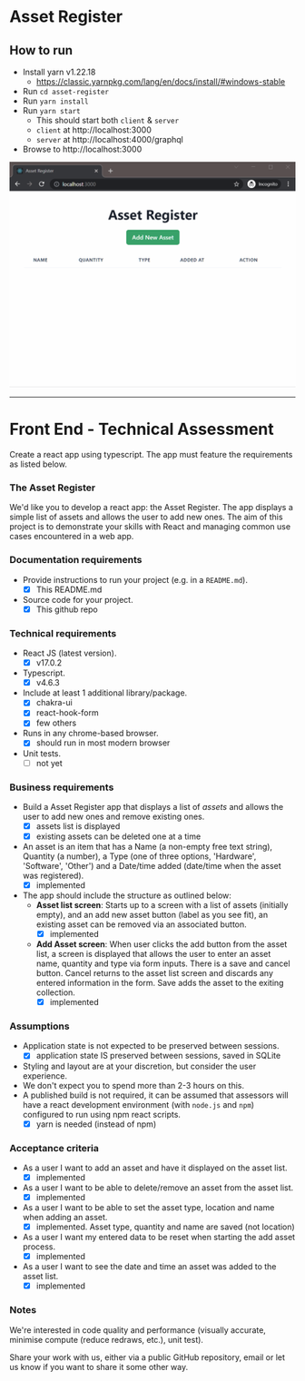 # Asset Register

## How to run
* Install yarn v1.22.18
  * https://classic.yarnpkg.com/lang/en/docs/install/#windows-stable
* Run `cd asset-register`
* Run `yarn install`
* Run `yarn start`
  * This should start both `client` & `server`
  * `client` at http://localhost:3000
  * `server` at http://localhost:4000/graphql
* Browse to http://localhost:3000

![asset-register.gif](asset-register.gif)

---
# Front End - Technical Assessment

Create a react app using typescript. The app must feature the requirements as listed below.

### The Asset Register

We'd like you to develop a react app: the Asset Register. The app displays a simple list of assets and allows the user to add new ones. The aim of this project is to demonstrate your skills with React and managing common use cases encountered in a web app.

### Documentation requirements

- Provide instructions to run your project (e.g. in a `README.md`).
  - [x] This README.md
- Source code for your project.
  - [x] This github repo
    
### Technical requirements

- React JS (latest version).
  - [x] v17.0.2
- Typescript.
  - [x] v4.6.3
- Include at least 1 additional library/package.
  - [x] chakra-ui
  - [x] react-hook-form
  - [x] few others
- Runs in any chrome-based browser.
  - [x] should run in most modern browser
- Unit tests.
  - [ ] not yet

### Business requirements

- Build a Asset Register app that displays a list of _assets_ and allows the user to add new ones and remove existing ones.
  - [x] assets list is displayed
  - [x] existing assets can be deleted one at a time
- An asset is an item that has a Name (a non-empty free text string), Quantity (a number), a Type (one of three options, 'Hardware', 'Software', 'Other') and a Date/time added (date/time when the asset was registered).
  - [x] implemented
- The app should include the structure as outlined below:
  - **Asset list screen**: Starts up to a screen with a list of assets (initially empty), and an add new asset button (label as you see fit), an existing asset can be removed via an associated button.
    - [x] implemented

  - **Add Asset screen**: When user clicks the add button from the asset list, a screen is displayed that allows the user to enter an asset name, quantity and type via form inputs. There is a save and cancel button. Cancel returns to the asset list screen and discards any entered information in the form. Save adds the asset to the exiting collection.
    - [x] implemented

### Assumptions

- Application state is not expected to be preserved between sessions.
  - [x] application state IS preserved between sessions, saved in SQLite
- Styling and layout are at your discretion, but consider the user experience.
- We don't expect you to spend more than 2-3 hours on this.
- A published build is not required, it can be assumed that assessors will have a react development environment (with `node.js` and `npm`) configured to run using npm react scripts.
  - [x] yarn is needed (instead of npm)

### Acceptance criteria

- As a user I want to add an asset and have it displayed on the asset list.
  - [x] implemented
- As a user I want to be able to delete/remove an asset from the asset list.
  - [x] implemented
- As a user I want to be able to set the asset type, location and name when adding an asset.
  - [x] implemented. Asset type, quantity and name are saved (not location)
- As a user I want my entered data to be reset when starting the add asset process.
  - [x] implemented
- As a user I want to see the date and time an asset was added to the asset list.
  - [x] implemented

### Notes

We're interested in code quality and performance (visually accurate, minimise compute (reduce redraws, etc.), unit test).

Share your work with us, either via a public GitHub repository, email or let us know if you want to share it some other way.

  
